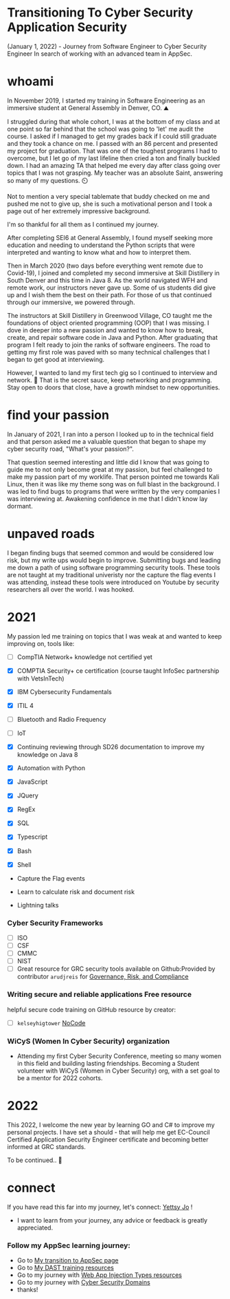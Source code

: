 # Transitioning To Cyber Security Application Security
(January 1, 2022) - Journey from Software Engineer to Cyber Security Engineer
In search of working with an advanced team in AppSec.


# whoami
In November 2019, I started my training in Software Engineering as an immersive student at General Assembly in Denver, CO. ⛰️

I struggled during that whole cohort, I was at the bottom of my class and at one point so far behind that the school was going to 'let' me audit the course. I asked if I managed to get my grades back if I could still graduate and they took a chance on me. I passed with an 86 percent and presented my project for graduation. That was one of the toughest programs I had to overcome, but I let go of my last lifeline then cried a ton and finally buckled down. I had an amazing TA that helped me every day after class going over topics that I was not grasping. My teacher was an absolute Saint, answering so many of my questions. ⏲️ 

Not to mention a very special tablemate that buddy checked on me and pushed me not to give up, she is such a motivational person and I took a page out of her extremely impressive background. 

I'm so thankful for all them as I continued my journey. 

After completing SEI6 at General Assembly, I found myself seeking more education and needing to understand the Python scripts that were interpreted and wanting to know what and how to interpret them.  

Then in March 2020 (two days before everything went remote due to Covid-19), I joined and completed my second immersive at Skill Distillery in South Denver and this time in Java 8. As the world navigated WFH and remote work, our instructors never gave up. Some of us students did give up and I wish them the best on their path. For those of us that continued through our immersive, we powered through.

The instructors at Skill Distillery in Greenwood Village, CO taught me the foundations of object oriented programming (OOP) that I was missing. I dove in deeper into a new passion and wanted to know how to break, create, and repair software code in Java and Python. After graduating that program I felt ready to join the ranks of software engineers. The road to getting my first role was paved with so many technical challenges that I began to get good at interviewing. 

However, I wanted to land my first tech gig so I continued to interview and network. 	🎯 That is the secret sauce, keep networking and programming. Stay open to doors that close, have a growth mindset to new opportunities.

# find your passion
In January of 2021, I ran into a person I looked up to in the technical field and that person asked me a valuable question that began to shape my cyber security road, "What's your passion?". 

That question seemed interesting and little did I know that was going to guide me to not only become great at my passion, but feel challenged to make my passion part of my worklife. That person pointed me towards Kali Linux, then it was like my theme song was on full blast in the background. I was led to find bugs to programs that were written by the very companies I was interviewing at. Awakening confidence in me that I didn't know lay dormant.  

# unpaved roads
I began finding bugs that seemed common and would be considered low risk, but my write ups would begin to improve. Submitting bugs and leading me down a path of using software programming security tools. These tools are not taught at my traditional univeristy nor the capture the flag events I was attending, instead these tools were introduced on Youtube by security researchers all over the world. I was hooked. 

# 2021 
My passion led me training on topics that I was weak at and wanted to keep improving on, tools like:
- [ ] CompTIA Network+ knowledge not certified yet
- [x] COMPTIA Security+ ce certification (course taught InfoSec partnership with VetsInTech)
- [x] IBM Cybersecurity Fundamentals
- [x] ITIL 4
- [ ] Bluetooth and Radio Frequency
- [ ] IoT

- [x] Continuing reviewing through SD26 documentation to improve my knowledge on Java 8
- [x] Automation with Python
- [x] JavaScript
- [x] JQuery
- [x] RegEx
- [x] SQL
- [x] Typescript
- [x] Bash
- [x] Shell

- Capture the Flag events

- Learn to calculate risk and document risk

- Lightning talks 

### Cyber Security Frameworks
- [ ] ISO 
- [ ] CSF
- [ ] CMMC
- [ ] NIST
- [ ] Great resource for GRC security tools available on Github:Provided by contributor `arudjreis` for [Governance, Risk, and Compliance](https://github.com/Arudjreis/awesome-security-GRC)

### Writing secure and reliable applications Free resource
helpful secure code training on GitHub resource by creator: 
- [ ] `kelseyhigtower` [NoCode](https://github.com/kelseyhightower/nocode)

### WiCyS (Women In Cyber Security) organization
- Attending my first Cyber Security Conference, meeting so many women in this field and building lasting friendships. 
Becoming a Student volunteer with WiCyS (Women in Cyber Security) org, with a set goal to be a mentor for 2022 cohorts.

# 2022
This 2022, I welcome the new year by learning GO and C# to improve my personal projects. 
I have set a should - that will help me get EC-Council Certified Application Security Engineer certificate and becoming better informed at GRC standards. 

To be continued.. 💾

# connect
If you have read this far into my journey, let's connect: [Yettsy Jo](https://www.linkedin.com/in/yettsy-jo-knapp) !

- I want to learn from your journey, any advice or feedback is greatly appreciated. 

### Follow my AppSec learning journey:
- Go to [My transition to AppSec page](https://github.com/yettsyjk/TransitioningToCyberSecurity_ApplicationSecurity/blob/main/README.md)
- Go to [My DAST training resources](https://github.com/yettsyjk/TransitioningToCyberSecurity_ApplicationSecurity/blob/main/DAST_resource.md)
- Go to my journey with [Web App Injection Types resources](https://github.com/yettsyjk/TransitioningToCyberSecurity_ApplicationSecurity/blob/main/WebAppInjectionTypes.md)
- Go to my journey with [Cyber Security Domains](https://github.com/yettsyjk/TransitioningToCyberSecurity_ApplicationSecurity/edit/main/AppSec_Resources.md) 
- thanks!
